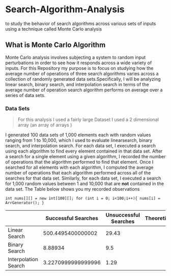 # Search-Algorithm-Analysis
to study the behavior of search algorithms across various sets of inputs using a technique called Monte Carlo analysis

## What is Monte Carlo Algorithm 

Monte Carlo analysis involves subjecting a system to random input perturbations in order to see how it responds 
across a wide variety of inputs. For this Repository my purpose is to focus on studying how the average number of operations of three 
search algorithms varies across a collection of randomly generated data sets.Specifically, I will be analyzing 
linear search, binary search, and interpolation search in terms of the average number of operation search algorithm 
performs on average over a series of data sets.

### Data Sets 

> For this analysis I used a fairly large Dataset 
> I used a 2 dimensional array (an array of arrays )

I generated 100 data sets of 1,000 elements each with random values ranging from 1 to 10,000, which I used to evaluate linearsearch, binary search, and interpolation search. For each data set, I executed a search using each algorithm to find every 
element contained in that data set. After a search for a single element using a given algorithm, I recorded the number of operations that the algorithm performed to find that element. Once I searched for all elements with each algorithm, I computed the average number of operations that each algorithm performed 
across all of the searches for that data set. Similarly, for each data set, I executed a search for 1,000 random values between 1 and 10,000 that are **not** contained in the data set. The Table below shows you my recorded observations

`int nums[][] = new int[100][];
         for (int i = 0; i<100;i++){
             nums[i] = ArrGenerator();
         }`

|                      	| Successful Searches 	| Unsuccessful Searches 	| Theoretical 	    |  
|----------------------	|---------------------	|-----------------------	|-------------	|
| Linear Search         | 500.4495400000002   	| 29.43                 	|             	|  
| Binary Search        	| 8.88934             	| 9.5                   	|             	|   
| Interpolation Search 	| 3.2270999999999996  	| 1.29                  	|             	|  
